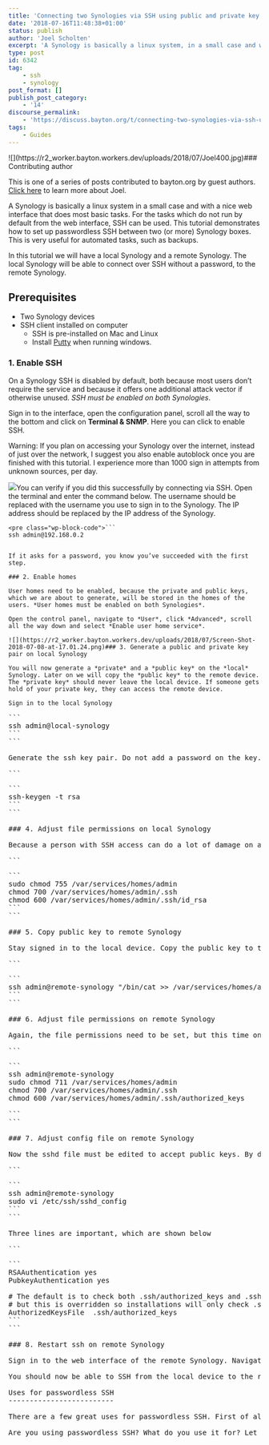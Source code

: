 ```yaml
---
title: 'Connecting two Synologies via SSH using public and private key authentication'
date: '2018-07-16T11:48:38+01:00'
status: publish
author: 'Joel Scholten'
excerpt: 'A Synology is basically a linux system, in a small case and with a nice web interface to do most basic tasks. For the tasks which do not run by default from the web interface, SSH can be used. This tutorial demonstrates how to set up passwordless SSH between two (or more) Synology boxes. This is very useful for automated tasks, such as automated backups. In this tutorial we will have a local Synology and a remote Synology. The local Synology will be able to connect over SSH without a password, to the remote Synology.'
type: post
id: 6342
tag:
    - ssh
    - synology
post_format: []
publish_post_category:
    - '14'
discourse_permalink:
    - 'https://discuss.bayton.org/t/connecting-two-synologies-via-ssh-using-public-and-private-key-authentication/164'
tags:
    - Guides
---
```

<div class="bs-callout bs-callout-info"> ![](https://r2_worker.bayton.workers.dev/uploads/2018/07/Joel400.jpg)### Contributing author

 This is one of a series of posts contributed to bayton.org by guest authors. [Click here](https://www.linkedin.com/in/jo%C3%ABl-scholten-9b822b35/) to learn more about Joel. </div>A Synology is basically a linux system in a small case and with a nice web interface that does most basic tasks. For the tasks which do not run by default from the web interface, SSH can be used. This tutorial demonstrates how to set up passwordless SSH between two (or more) Synology boxes. This is very useful for automated tasks, such as backups.

In this tutorial we will have a local Synology and a remote Synology. The local Synology will be able to connect over SSH without a password, to the remote Synology.

Prerequisites
-------------

- Two Synology devices
- SSH client installed on computer 
  - SSH is pre-installed on Mac and Linux
  - Install [Putty](https://www.chiark.greenend.org.uk/~sgtatham/putty/latest.html) when running windows.

### 1. Enable SSH

On a Synology SSH is disabled by default, both because most users don’t require the service and because it offers one additional attack vector if otherwise unused. *SSH must be enabled on both Synologies*.

Sign in to the interface, open the configuration panel, scroll all the way to the bottom and click on **Terminal &amp; SNMP**. Here you can click to enable SSH.

Warning: If you plan on accessing your Synology over the internet, instead of just over the network, I suggest you also enable autoblock once you are finished with this tutorial. I experience more than 1000 sign in attempts from unknown sources, per day.

![](https://r2_worker.bayton.workers.dev/uploads/2018/07/Screen-Shot-2018-07-08-at-16.36.34.png)You can verify if you did this successfully by connecting via SSH. Open the terminal and enter the command below. The username should be replaced with the username you use to sign in to the Synology. The IP address should be replaced by the IP address of the Synology.

```
<pre class="wp-block-code">```
ssh admin@192.168.0.2
```
```

If it asks for a password, you know you’ve succeeded with the first step.

### 2. Enable homes

User homes need to be enabled, because the private and public keys, which we are about to generate, will be stored in the homes of the users. *User homes must be enabled on both Synologies*﻿.

Open the control panel, navigate to *User*﻿, click *Advanced*﻿, scroll all the way down and select *Enable user home service*﻿.

![](https://r2_worker.bayton.workers.dev/uploads/2018/07/Screen-Shot-2018-07-08-at-17.01.24.png)### 3. Generate a public and private key pair on local Synology

You will now generate a *private* and a *public key* on the *local* Synology. Later on we will copy the *public key* to the remote device. The *private key* should never leave the local device. If someone gets hold of your private key, they can access the remote device.

Sign in to the local Synology

```
<pre class="wp-block-code">```
ssh admin@local-synology
```
```

Generate the ssh key pair. Do not add a password on the key. Just hit *Enter*﻿ for every question that the program asks. Do not enter a password. Now a public and private key pair are created!

```
<pre class="wp-block-code">```
ssh-keygen -t rsa
```
```

### 4. Adjust file permissions on local Synology

Because a person with SSH access can do a lot of damage on a linux based system, SSH is very careful with the rights on SSH keys by default. As a security mechanism, SSH will not work without the correct rights assigned.

```
<pre class="wp-block-code">```
sudo chmod 755 /var/services/homes/admin
chmod 700 /var/services/homes/admin/.ssh
chmod 600 /var/services/homes/admin/.ssh/id_rsa
```
```

### 5. Copy public key to remote Synology

Stay signed in to the local device. Copy the public key to the remote device with the following command.

```
<pre class="wp-block-code">```
ssh admin@remote-synology "/bin/cat >> /var/services/homes/admin/.ssh/authorized_keys" < /var/services/homes/admin/.ssh/id_rsa.pub
```
```

### 6. Adjust file permissions on remote Synology

Again, the file permissions need to be set, but this time on the remote device. You can stay signed in to the local device, but this is not necessary.

```
<pre class="wp-block-code">```
ssh admin@remote-synology
sudo chmod 711 /var/services/homes/admin
chmod 700 /var/services/homes/admin/.ssh
chmod 600 /var/services/homes/admin/.ssh/authorized_keys

```
```

### 7. Adjust config file on remote Synology

Now the sshd file must be edited to accept public keys. By default this can only be done with vi. This is a complex editor, but you can also [install](https://www.jimmybonney.com/articles/configure_nano_syntax_highlighting_synology/) the nano editor which is a lot easier to use, if desired.

```
<pre class="wp-block-code">```
ssh admin@remote-synology
sudo vi /etc/ssh/sshd_config
```
```

Three lines are important, which are shown below

```
<pre class="wp-block-code">```
RSAAuthentication yes
PubkeyAuthentication yes

# The default is to check both .ssh/authorized_keys and .ssh/authorized_keys2
# but this is overridden so installations will only check .ssh/authorized_keys
AuthorizedKeysFile  .ssh/authorized_keys
```
```

### 8. Restart ssh on remote Synology

Sign in to the web interface of the remote Synology. Navigate to Terminal &amp; SNMP, uncheck SSH, apply. Check SSH and apply.

You should now be able to SSH from the local device to the remote device without a password!

Uses for passwordless SSH
-------------------------

There are a few great uses for passwordless SSH. First of all, it makes signing in easier, if you do this often. Also it is very useful for automated tasks, such as automated backups and system status dashboards.

Are you using passwordless SSH? What do you use it for? Let me know in the comments!